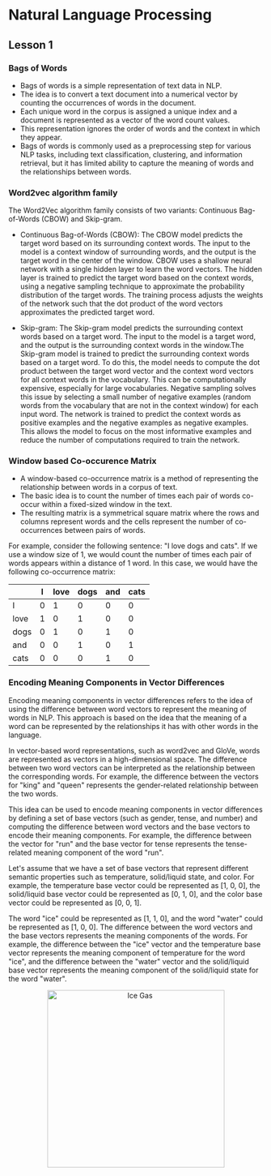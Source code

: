 # Natural Language Processing
## Lesson 1

<h3> Bags of Words </h3>

* Bags of words is a simple representation of text data in NLP. 
* The idea is to convert a text document into a numerical vector by counting the occurrences of words in the document.
* Each unique word in the corpus is assigned a unique index and a document is represented as a vector of the word count values.
* This representation ignores the order of words and the context in which they appear.
* Bags of words is commonly used as a preprocessing step for various NLP tasks, including text classification, clustering, and information retrieval, but it has limited ability to capture the meaning of words and the relationships between words.

<h3> Word2vec algorithm family </h3> The Word2Vec algorithm family consists of two variants: Continuous Bag-of-Words (CBOW) and Skip-gram.

* Continuous Bag-of-Words (CBOW): The CBOW model predicts the target word based on its surrounding context words. The input to the model is a context window of surrounding words, and the output is the target word in the center of the window. CBOW uses a shallow neural network with a single hidden layer to learn the word vectors. The hidden layer is trained to predict the target word based on the context words, using a negative sampling technique to approximate the probability distribution of the target words. The training process adjusts the weights of the network such that the dot product of the word vectors approximates the predicted target word.

* Skip-gram: The Skip-gram model predicts the surrounding context words based on a target word. The input to the model is a target word, and the output is the surrounding context words in the window.The Skip-gram model is trained to predict the surrounding context words based on a target word. To do this, the model needs to compute the dot product between the target word vector and the context word vectors for all context words in the vocabulary. This can be computationally expensive, especially for large vocabularies. Negative sampling solves this issue by selecting a small number of negative examples (random words from the vocabulary that are not in the context window) for each input word. The network is trained to predict the context words as positive examples and the negative examples as negative examples. This allows the model to focus on the most informative examples and reduce the number of computations required to train the network.

<h3> Window based Co-occurence Matrix </h3> 

* A window-based co-occurrence matrix is a method of representing the relationship between words in a corpus of text.
* The basic idea is to count the number of times each pair of words co-occur within a fixed-sized window in the text.
* The resulting matrix is a symmetrical square matrix where the rows and columns represent words and the cells represent the number of co-occurrences between pairs of words.

For example, consider the following sentence: "I love dogs and cats". If we use a window size of 1, we would count the number of times each pair of words appears within a distance of 1 word. In this case, we would have the following co-occurrence matrix:

<table><thead><tr><th></th><th>I</th><th>love</th><th>dogs</th><th>and</th><th>cats</th></tr></thead><tbody><tr><td>I</td><td>0</td><td>1</td><td>0</td><td>0</td><td>0</td></tr><tr><td>love</td><td>1</td><td>0</td><td>1</td><td>0</td><td>0</td></tr><tr><td>dogs</td><td>0</td><td>1</td><td>0</td><td>1</td><td>0</td></tr><tr><td>and</td><td>0</td><td>0</td><td>1</td><td>0</td><td>1</td></tr><tr><td>cats</td><td>0</td><td>0</td><td>0</td><td>1</td><td>0</td></tr></tbody></table>

<h3> Encoding Meaning Components in Vector Differences </h3> Encoding meaning components in vector differences refers to the idea of using the difference between word vectors to represent the meaning of words in NLP. This approach is based on the idea that the meaning of a word can be represented by the relationships it has with other words in the language.

In vector-based word representations, such as word2vec and GloVe, words are represented as vectors in a high-dimensional space. The difference between two word vectors can be interpreted as the relationship between the corresponding words. For example, the difference between the vectors for "king" and "queen" represents the gender-related relationship between the two words.

This idea can be used to encode meaning components in vector differences by defining a set of base vectors (such as gender, tense, and number) and computing the difference between word vectors and the base vectors to encode their meaning components. For example, the difference between the vector for "run" and the base vector for tense represents the tense-related meaning component of the word "run".

Let's assume that we have a set of base vectors that represent different semantic properties such as temperature, solid/liquid state, and color. For example, the temperature base vector could be represented as [1, 0, 0], the solid/liquid base vector could be represented as [0, 1, 0], and the color base vector could be represented as [0, 0, 1].

The word "ice" could be represented as [1, 1, 0], and the word "water" could be represented as [1, 0, 0]. The difference between the word vectors and the base vectors represents the meaning components of the words. For example, the difference between the "ice" vector and the temperature base vector represents the meaning component of temperature for the word "ice", and the difference between the "water" vector and the solid/liquid base vector represents the meaning component of the solid/liquid state for the word "water".

<p align="center">
<img src= "https://user-images.githubusercontent.com/45029614/215655942-d22248a4-26ab-425b-a14f-194136aa37dc.PNG" width="350" title="Ice Gas">
</p>

